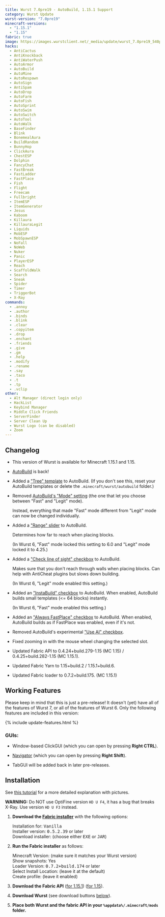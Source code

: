 ```yaml
---
title: Wurst 7.0pre19 - AutoBuild, 1.15.1 Support
category: Wurst Update
wurst-version: "7.0pre19"
minecraft-versions:
  - "1.15.1"
  - "1.15"
fabric: true
image: https://images.wurstclient.net/_media/update/wurst_7.0pre19_540p.webp
hacks:
  - AntiCactus
  - AntiKnockback
  - AntiWaterPush
  - AutoArmor
  - AutoBuild
  - AutoMine
  - AutoRespawn
  - AutoSign
  - AntiSpam
  - AutoDrop
  - AutoFarm
  - AutoFish
  - AutoSprint
  - AutoSwim
  - AutoSwitch
  - AutoTool
  - AutoWalk
  - BaseFinder
  - Blink
  - BonemealAura
  - BuildRandom
  - BunnyHop
  - ClickAura
  - ChestESP
  - Dolphin
  - FancyChat
  - FastBreak
  - FastLadder
  - FastPlace
  - Fish
  - Flight
  - Freecam
  - Fullbright
  - ItemESP
  - ItemGenerator
  - Jesus
  - Kaboom
  - Killaura
  - KillauraLegit
  - Liquids
  - MobESP
  - MobSpawnESP
  - NoFall
  - NoWeb
  - Nuker
  - Panic
  - PlayerESP
  - Reach
  - ScaffoldWalk
  - Search
  - Sneak
  - Spider
  - Timer
  - TriggerBot
  - X-Ray
commands:
  - .annoy
  - .author
  - .binds
  - .blink
  - .clear
  - .copyitem
  - .drop
  - .enchant
  - .friends
  - .give
  - .gm
  - .help
  - .modify
  - .rename
  - .say
  - .taco
  - .t
  - .tp
  - .vclip
other:
  - Alt Manager (direct login only)
  - HackList
  - Keybind Manager
  - Middle Click Friends
  - ServerFinder
  - Server Clean Up
  - Wurst Logo (can be disabled)
  - Zoom
---
```

## Changelog

- This version of Wurst is available for Minecraft 1.15.1 and 1.15.

- [AutoBuild](https://wurst.wiki/autobuild) is back!

- Added a ["Tree" template](https://wurst.wiki/autobuild#default_templates) to AutoBuild. (If you don't see this, reset your AutoBuild templates or delete the `.minecraft/wurst/autobuild` folder.)

- Removed [AutoBuild's "Mode" setting](https://wurst.wiki/autobuild#mode) (the one that let you choose between "Fast" and "Legit" mode).

  Instead, everything that made "Fast" mode different from "Legit" mode can now be changed individually.

- Added a ["Range" slider](https://wurst.wiki/autobuild#range) to AutoBuild.

  Determines how far to reach when placing blocks.

  (In Wurst 6, "Fast" mode locked this setting to 6.0 and "Legit" mode locked it to 4.25.)

- Added a ["Check line of sight" checkbox](https://wurst.wiki/autobuild#check_line_of_sight) to AutoBuild.

  Makes sure that you don't reach through walls when placing blocks. Can help with AntiCheat plugins but slows down building.

  (In Wurst 6, "Legit" mode enabled this setting.)

- Added an ["InstaBuild" checkbox](https://wurst.wiki/autobuild#instabuild) to AutoBuild. When enabled, AutoBuild builds small templates (<= 64 blocks) instantly.

  (In Wurst 6, "Fast" mode enabled this setting.)

- Added an ["Always FastPlace" checkbox](https://wurst.wiki/autobuild#always_fastplace) to AutoBuild. When enabled, AutoBuild builds as if FastPlace was enabled, even if it's not.

- Removed AutoBuild's experimental ["Use AI" checkbox](https://wurst.wiki/autobuild#use_ai).

- Fixed zooming in with the mouse wheel changing the selected slot.

- Updated Fabric API to 0.4.24+build.279-1.15 (MC 1.15) / 0.4.25+build.282-1.15 (MC 1.15.1).

- Updated Fabric Yarn to 1.15+build.2 / 1.15.1+build.6.

- Updated Fabric loader to 0.7.2+build.175. (MC 1.15.1)

## Working Features

Please keep in mind that this is just a pre-release! It doesn't (yet) have all of the features of Wurst 7, or all of the features of Wurst 6. Only the following features are included in this version:

{% include update-features.html %}

### GUIs:

- Window-based ClickGUI (which you can open by pressing **Right CTRL**).

- [Navigator](https://wurst.wiki/navigator) (which you can open by pressing **Right Shift**).

- TabGUI will be added back in later pre-releases.

## Installation

See [this tutorial](/tutorials/wurst-7-optifine/) for a more detailed explanation with pictures.

**WARNING:** Do NOT use OptiFine version `HD U F4`, it has a bug that breaks X-Ray. Use version `HD U F3` instead.

1. **Download the <a href="https://fabricmc.net/use/installer/" target="_blank" rel="nofollow">Fabric installer</a>** with the following options:

   Installation for: <kbd>Vanilla</kbd>  
   Installer version: <kbd>0.5.2.39</kbd> or later  
   Download installer: (choose either <kbd>EXE</kbd> or <kbd>JAR</kbd>)

1. **Run the Fabric installer** as follows:

   Minecraft Version: (make sure it matches your Wurst version)  
   Show snapshots: Yes  
   Loader Version: <kbd>0.7.2+build.174</kbd> or later  
   Select Install Location: (leave it at the default)  
   Create profile: (leave it enabled)

1. **Download the Fabric API**
(<a href="https://www.curseforge.com/minecraft/mc-mods/fabric-api/files/2844436" target="_blank" rel="nofollow">for 1.15.1</a>)
(<a href="https://www.curseforge.com/minecraft/mc-mods/fabric-api/files/2841110" target="_blank" rel="nofollow">for 1.15</a>).

1. **Download Wurst** (see download buttons [below](#downloads)).

1. **Place both Wurst and the fabric API in your `%appdata%/.minecraft/mods` folder.**
